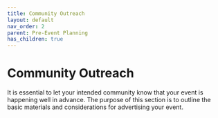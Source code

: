 ```yaml
---
title: Community Outreach
layout: default
nav_order: 2
parent: Pre-Event Planning
has_children: true
---
```


# Community Outreach

It is essential to let your intended community know that your event is happening well in advance. The purpose of this section is to outline the basic materials and considerations for advertising your event. 